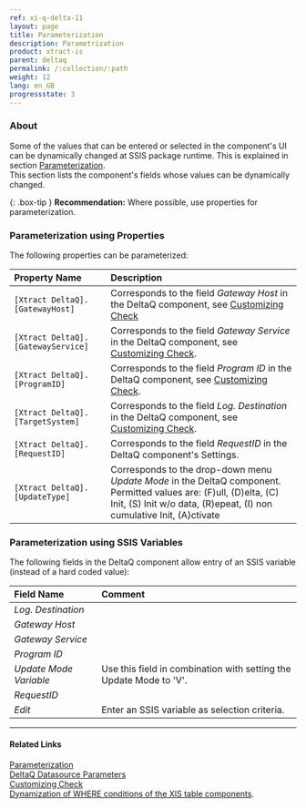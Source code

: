 ```yaml
---
ref: xi-q-delta-11
layout: page
title: Parameterization
description: Parametrization
product: xtract-is
parent: deltaq
permalink: /:collection/:path
weight: 12
lang: en_GB
progressstate: 3
---
```


### About
Some of the values that can be entered or selected in the component's UI can be dynamically changed at SSIS package runtime. This is explained in section [Parameterization](/../parameterization). <br>
This section lists the component's fields whose values can be dynamically changed.


{: .box-tip }
**Recommendation:** Where possible, use properties for parameterization. 



### Parameterization using Properties
The following properties can be parameterized:

|Property Name|Description|
|:----|:----|
| `[Xtract DeltaQ].[GatewayHost]`|Corresponds to the field *Gateway Host* in the DeltaQ component, see [Customizing Check](./customizing-check)|
| `[Xtract DeltaQ].[GatewayService]`|Corresponds to the field *Gateway Service* in the DeltaQ component, see [Customizing Check](./customizing-check).|
| `[Xtract DeltaQ].[ProgramID]`|Corresponds to the field *Program ID* in the DeltaQ component, see [Customizing Check](./customizing-check).|
| `[Xtract DeltaQ].[TargetSystem]`|Corresponds to the field *Log. Destination* in the DeltaQ component, see [Customizing Check](./customizing-check).|
| `[Xtract DeltaQ].[RequestID]`|Corresponds to the field *RequestID* in the DeltaQ component's Settings.|
| `[Xtract DeltaQ].[UpdateType]`|Corresponds to the drop-down menu *Update Mode* in the DeltaQ component. Permitted values are: (F)ull, (D)elta, (C) Init, (S) Init w/o data, (R)epeat, (I) non cumulative Init, (A)ctivate  |


### Parameterization using SSIS Variables
The following fields in the DeltaQ component allow entry of an SSIS variable (instead of a hard coded value):

|Field Name|Comment|
|:----|:----|
| *Log. Destination*||
| *Gateway Host*||
| *Gateway Service*||
| *Program ID*||
| *Update Mode Variable*| Use this field in combination with setting the Update Mode to 'V'.|
| *RequestID*||
| *Edit*| Enter an SSIS variable as selection criteria.|





****
#### Related Links
[Parameterization](../parameterization/) <br>
[DeltaQ Datasource Parameters](./datasource-parameters) <br>
[Customizing Check](./customizing-check) <br>
[Dynamization of WHERE conditions of the XIS table components](https://kb.theobald-software.com/xtract-is/Dynamization-of-WHERE-conditions-of-the-XIS-table-components).